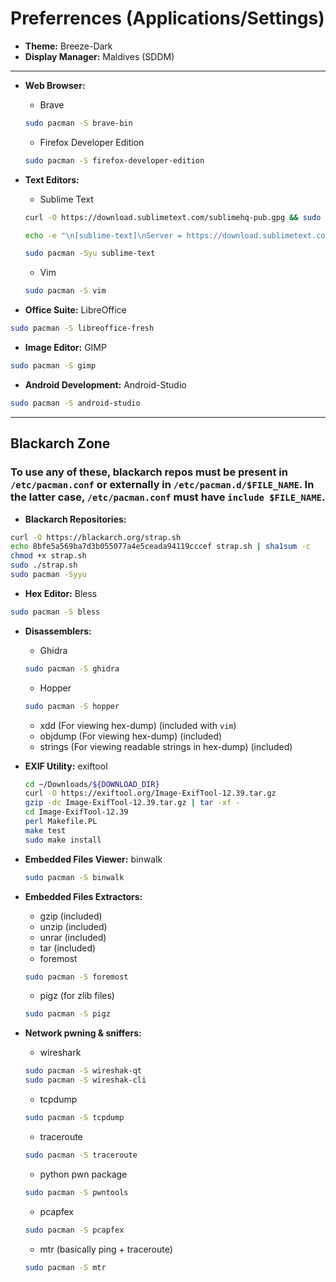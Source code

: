 # Preferrences (Applications/Settings)

+ **Theme:** Breeze-Dark
+ **Display Manager:** Maldives (SDDM)

<hr>

+ **Web Browser:** 
	- Brave
	```sh
	sudo pacman -S brave-bin
	```
	- Firefox Developer Edition
	```sh
	sudo pacman -S firefox-developer-edition
	```

+ **Text Editors:** 
	- Sublime Text 
	```sh
	curl -O https://download.sublimetext.com/sublimehq-pub.gpg && sudo pacman-key --add sublimehq-pub.gpg && sudo pacman-key --lsign-key 8A8F901A && rm sublimehq-pub.gpg
	```
	```sh
	echo -e "\n[sublime-text]\nServer = https://download.sublimetext.com/arch/stable/x86_64" | sudo tee -a /etc/pacman.conf # This step adds in the sublime mirror.
	```
	```sh
	sudo pacman -Syu sublime-text
	```
	- Vim 
	```sh
	sudo pacman -S vim
	```

+ **Office Suite:** LibreOffice
```sh
sudo pacman -S libreoffice-fresh
```
+ **Image Editor:** GIMP
```sh
sudo pacman -S gimp
```
+ **Android Development:** Android-Studio
```sh
sudo pacman -S android-studio
```

---

## Blackarch Zone
### To use any of these, blackarch repos must be present in `/etc/pacman.conf` or externally in `/etc/pacman.d/$FILE_NAME`. In the latter case, `/etc/pacman.conf` must have `include $FILE_NAME`.

+ **Blackarch Repositories:**
```sh
curl -O https://blackarch.org/strap.sh
echo 8bfe5a569ba7d3b055077a4e5ceada94119cccef strap.sh | sha1sum -c
chmod +x strap.sh
sudo ./strap.sh
sudo pacman -Syyu
```

+ **Hex Editor:** Bless
```sh
sudo pacman -S bless
```
+ **Disassemblers:** 
	- Ghidra
	```sh
	sudo pacman -S ghidra
	```
	- Hopper
	```sh
	sudo pacman -S hopper
	```

	- xdd (For viewing hex-dump) (included with `vim`)
	- objdump (For viewing hex-dump) (included)
	- strings (For viewing readable strings in hex-dump) (included)


+ **EXIF Utility:** exiftool
	```sh
	cd ~/Downloads/${DOWNLOAD_DIR}
	curl -O https://exiftool.org/Image-ExifTool-12.39.tar.gz
	gzip -dc Image-ExifTool-12.39.tar.gz | tar -xf -
    cd Image-ExifTool-12.39
    perl Makefile.PL
    make test
    sudo make install
    ```
+ **Embedded Files Viewer:** binwalk
	```sh
	sudo pacman -S binwalk
	```

+ **Embedded Files Extractors:**
	- gzip (included)
	- unzip (included)
	- unrar (included)
	- tar (included)
	- foremost 
	```sh
	sudo pacman -S foremost
	```
	- pigz (for zlib files)
	```sh
	sudo pacman -S pigz
	```

+ **Network pwning & sniffers:**
	- wireshark
	```sh
	sudo pacman -S wireshak-qt
	sudo pacman -S wireshak-cli
	```

	- tcpdump 
	```sh
	sudo pacman -S tcpdump
	```

	- traceroute
	```sh
	sudo pacman -S traceroute
	```

	- python pwn package
	```sh
	sudo pacman -S pwntools
	```
	- pcapfex 
	```sh
	sudo pacman -S pcapfex
	```
	- mtr (basically ping + traceroute)
	```sh
	sudo pacman -S mtr
	```